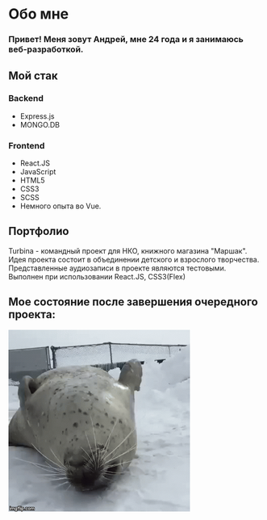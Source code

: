 # Обо мне
### Привет! Меня зовут Андрей, мне 24 года и я занимаюсь веб-разработкой.

## Мой стак
### Backend
- Express.js 
- MONGO.DB 
### Frontend
- React.JS  
- JavaScript 
- HTML5 
- CSS3
- SCSS
- Немного опыта во Vue.

## Портфолио
Turbina -  командный проект для НКО, книжного магазина "Маршак". Идея проекта состоит в объединении детского и взрослого творчества. 
Представленные аудиозаписи в проекте являются тестовыми.  
Выполнен при использовании React.JS, CSS3(Flex)
<link  href="https://cabagemage.github.io/turbina-app/" Turbina/>

#### 
## Мое состояние после завершения очередного проекта: 
![](tulen.gif)

<!--
**Cabagemage/Cabagemage** is a ✨ _special_ ✨ repository because its `README.md` (this file) appears on your GitHub profile.

Here are some ideas to get you started:

- 🔭 I’m currently working on ...
- 🌱 I’m currently learning ...
- 👯 I’m looking to collaborate on ...
- 🤔 I’m looking for help with ...
- 💬 Ask me about ...
- 📫 How to reach me: ...
- 😄 Pronouns: ...
- ⚡ Fun fact: ...
-->
